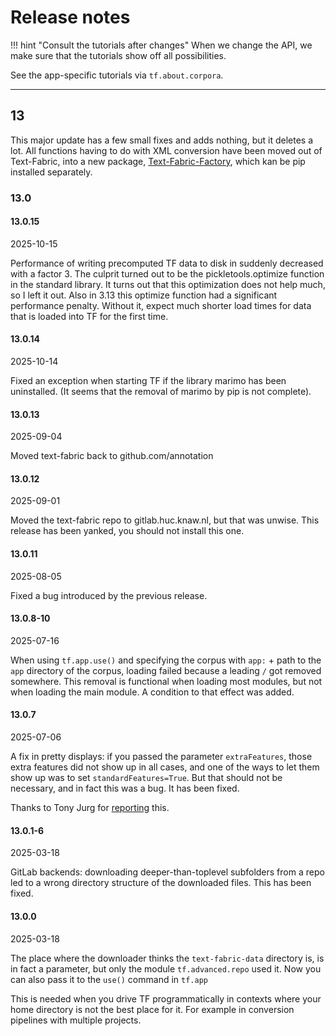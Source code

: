 # Release notes

!!! hint "Consult the tutorials after changes"
    When we change the API, we make sure that the tutorials show off
    all possibilities.

See the app-specific tutorials via `tf.about.corpora`.

---

## 13

This major update has a few small fixes and adds nothing, but it deletes a lot.
All functions having to do with XML conversion have been moved out of Text-Fabric,
into a new package,
[Text-Fabric-Factory](https://github.com/annotation/text-fabric),
which kan be pip installed separately.

### 13.0

#### 13.0.15

2025-10-15

Performance of writing precomputed TF data to disk in suddenly decreased with a
factor 3.
The culprit turned out to be the pickletools.optimize function in the standard library.
It turns out that this optimization does not help much, so I left it out.
Also in 3.13 this optimize function had a significant performance penalty.
Without it, expect much shorter load times for data that is loaded into TF
for the first time.

#### 13.0.14

2025-10-14

Fixed an exception when starting TF if the library marimo has been uninstalled.
(It seems that the removal of marimo by pip is not complete).

#### 13.0.13

2025-09-04

Moved text-fabric back to github.com/annotation

#### 13.0.12

2025-09-01

Moved the text-fabric repo to gitlab.huc.knaw.nl, but that was unwise.
This release has been yanked, you should not install this one.

#### 13.0.11

2025-08-05

Fixed a bug introduced by the previous release.

#### 13.0.8-10

2025-07-16

When using `tf.app.use()` and specifying the corpus with `app:` + path to the
`app` directory of the corpus, loading failed because a leading `/` got removed
somewhere. This removal is functional when loading most modules, but not when
loading the main module. A condition to that effect was added.

#### 13.0.7

2025-07-06

A fix in pretty displays: if you passed the parameter `extraFeatures`, those
extra features did not show up in all cases, and one of the ways to let them show
up was to set `standardFeatures=True`. But that should not be necessary, and in fact
this was a bug. It has been fixed.

Thanks to Tony Jurg for
[reporting](https://github.com/tonyjurg/test/blob/main/test.ipynb)
this.

#### 13.0.1-6

2025-03-18

GitLab backends: downloading deeper-than-toplevel subfolders from a repo led to
a wrong directory structure of the downloaded files. This has been fixed.

#### 13.0.0

2025-03-18

The place where the downloader thinks the `text-fabric-data` directory is,
is in fact a parameter, but only the module `tf.advanced.repo` used it.
Now you can also pass it to the `use()` command in `tf.app`

This is needed when you drive TF programmatically in contexts where your
home directory is not the best place for it.
For example in conversion pipelines with multiple projects.

